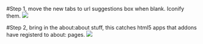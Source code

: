 #Step 1, move the new tabs to url suggestions box when blank. Iconify them.
![](http://i.imgur.com/ui3rVDA.png)

#Step 2, bring in the about:about stuff, this catches html5 apps that addons have registerd to about: pages.
![](http://i.imgur.com/aV4HBD6.png)
